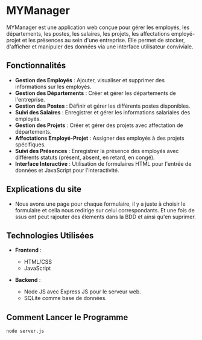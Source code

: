 # MYManager

MYManager est une application web conçue pour gérer les employés, les départements, les postes, les salaires, les projets, les affectations employé-projet et les présences au sein d'une entreprise. Elle permet de stocker, d'afficher et manipuler des données via une interface utilisateur conviviale.

## Fonctionnalités

- **Gestion des Employés** : Ajouter, visualiser et supprimer des informations sur les employés.
- **Gestion des Départements** : Créer et gérer les départements de l'entreprise.
- **Gestion des Postes** : Définir et gérer les différents postes disponibles.
- **Suivi des Salaires** : Enregistrer et gérer les informations salariales des employés.
- **Gestion des Projets** : Créer et gérer des projets avec affectation de départements.
- **Affectations Employé-Projet** : Assigner des employés à des projets spécifiques.
- **Suivi des Présences** : Enregistrer la présence des employés avec différents statuts (présent, absent, en retard, en congé).
- **Interface Interactive** : Utilisation de formulaires HTML pour l'entrée de données et JavaScript pour l'interactivité.

## Explications du site

- Nous avons une page pour chaque formulaire, il y a juste à choisir le formulaire et cella nous redirige sur celui correspondants. Et une fois de ssus ont peut rajouter des élements dans la BDD et ainsi qu'en suprimer.

## Technologies Utilisées

- **Frontend** :
  - HTML/CSS
  - JavaScript

- **Backend** :
  - Node JS avec Express JS pour le serveur web.
  - SQLite comme base de données.

## Comment Lancer le Programme

```node server.js```
